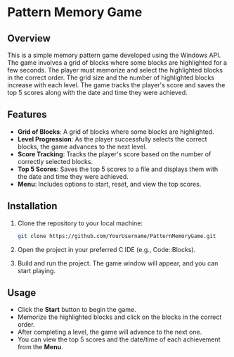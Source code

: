 # Pattern Memory Game

## Overview
This is a simple memory pattern game developed using the Windows API. The game involves a grid of blocks where some blocks are highlighted for a few seconds. The player must memorize and select the highlighted blocks in the correct order. The grid size and the number of highlighted blocks increase with each level. The game tracks the player's score and saves the top 5 scores along with the date and time they were achieved.

## Features
- **Grid of Blocks**: A grid of blocks where some blocks are highlighted.
- **Level Progression**: As the player successfully selects the correct blocks, the game advances to the next level.
- **Score Tracking**: Tracks the player's score based on the number of correctly selected blocks.
- **Top 5 Scores**: Saves the top 5 scores to a file and displays them with the date and time they were achieved.
- **Menu**: Includes options to start, reset, and view the top scores.

## Installation
1. Clone the repository to your local machine:
    ```bash
    git clone https://github.com/YourUsername/PatternMemoryGame.git
    ```

2. Open the project in your preferred C IDE (e.g., Code::Blocks).

3. Build and run the project. The game window will appear, and you can start playing.

## Usage
- Click the **Start** button to begin the game.
- Memorize the highlighted blocks and click on the blocks in the correct order.
- After completing a level, the game will advance to the next one.
- You can view the top 5 scores and the date/time of each achievement from the **Menu**.
